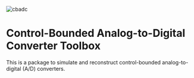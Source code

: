 ![cbadc](https://github.com/hammal/cbadc/workflows/cbadc/badge.svg)

# Control-Bounded Analog-to-Digital Converter Toolbox

This is a package to simulate and reconstruct control-bounded analog-to-digital (A/D) converters.
